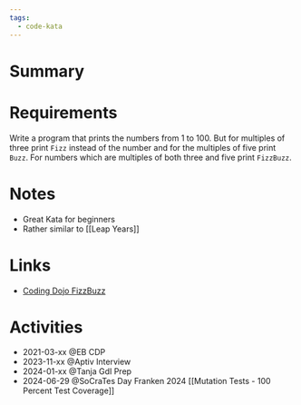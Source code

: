 ```yaml
---
tags:
  - code-kata
---
```

# Summary

# Requirements

Write a program that prints the numbers from 1 to 100. But for multiples of three print `Fizz` instead of the number and for the multiples of five print `Buzz`. For numbers which are multiples of both three and five print `FizzBuzz`.

# Notes

- Great Kata for beginners
- Rather similar to [[Leap Years]]

# Links

- [Coding Dojo FizzBuzz](https://codingdojo.org/kata/FizzBuzz/)

# Activities

- 2021-03-xx @EB CDP
- 2023-11-xx @Aptiv Interview
- 2024-01-xx @Tanja GdI Prep
- 2024-06-29 @SoCraTes Day Franken 2024 [[Mutation Tests - 100 Percent Test Coverage]]
